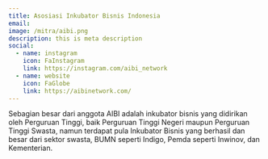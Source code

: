 ```yaml
---
title: Asosiasi Inkubator Bisnis Indonesia
email: 
image: /mitra/aibi.png
description: this is meta description
social:
  - name: instagram
    icon: FaInstagram
    link: https://instagram.com/aibi_network
  - name: website
    icon: FaGlobe
    link: https://aibinetwork.com/
---
```


Sebagian besar dari anggota AIBI adalah inkubator bisnis yang didirikan oleh Perguruan Tinggi, baik Perguruan Tinggi Negeri maupun Perguruan Tinggi Swasta, namun terdapat pula Inkubator Bisnis yang berhasil dan besar dari sektor swasta, BUMN seperti Indigo, Pemda seperti Inwinov, dan Kementerian.